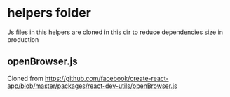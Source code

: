 # helpers folder
Js files in this helpers are cloned in this dir to reduce dependencies size in production

## openBrowser.js
Cloned from https://github.com/facebook/create-react-app/blob/master/packages/react-dev-utils/openBrowser.js
